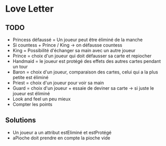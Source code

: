 # Love Letter

## TODO
* Princess défaussé = Un joueur peut être éliminé de la manche
* Si countess + Prince / King -> on défausse countess
* King = Possibilité d'échanger sa main avec un autre joueur
* Prince = choix d'un joueur qui doit défausser sa carte et repiocher
* Handmaid = le joueur est protégé des effets des autres cartes pendant un tour
* Baron = choix d'un joueur, comparaison des cartes, celui qui a la plus petite est éliminé
* Priest = choix d'un joueur pour voir sa main
* Guard = choix d'un joueur + essaie de deviner sa carte -> si juste le joueur est éliminé
* Look and feel un peu mieux 
* Compter les points

##  Solutions
* Un joueur a un attribut estEliminé et estProtégé
* aPioche doit prendre en compte la pioche vide
